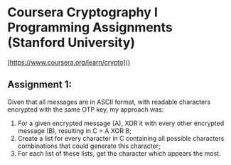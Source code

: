 # Coursera Cryptography I Programming Assignments (Stanford University)

[https://www.coursera.org/learn/crypto]()

## Assignment 1:


Given that all messages are in ASCII format, with readable characters encrypted with the same OTP key, my approach was:

1. For a given encrypted message (A), XOR it with every other encrypted message (B), resulting in C = A XOR B;
2. Create a list for every character in C containing all possible characters combinations that could generate this character;
3. For each list of these lists, get the character which appears the most.